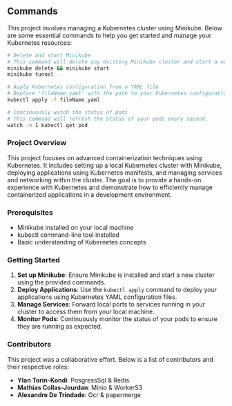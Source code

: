 ## Commands

This project involves managing a Kubernetes cluster using Minikube. Below are some essential commands to help you get started and manage your Kubernetes resources:

```sh
# Delete and start Minikube
# This command will delete any existing Minikube cluster and start a new one.
minikube delete && minikube start
minikube tunnel

# Apply Kubernetes configuration from a YAML file
# Replace 'fileName.yaml' with the path to your Kubernetes configuration file.
kubectl apply -f fileName.yaml

# Continuously watch the status of pods
# This command will refresh the status of your pods every second.
watch -n 1 kubectl get pod
```

### Project Overview

This project focuses on advanced containerization techniques using Kubernetes. It includes setting up a local Kubernetes cluster with Minikube, deploying applications using Kubernetes manifests, and managing services and networking within the cluster. The goal is to provide a hands-on experience with Kubernetes and demonstrate how to efficiently manage containerized applications in a development environment.

### Prerequisites

- Minikube installed on your local machine
- kubectl command-line tool installed
- Basic understanding of Kubernetes concepts

### Getting Started

1. **Set up Minikube**: Ensure Minikube is installed and start a new cluster using the provided commands.
2. **Deploy Applications**: Use the `kubectl apply` command to deploy your applications using Kubernetes YAML configuration files.
3. **Manage Services**: Forward local ports to services running in your cluster to access them from your local machine.
4. **Monitor Pods**: Continuously monitor the status of your pods to ensure they are running as expected.

### Contributors

This project was a collaborative effort. Below is a list of contributors and their respective roles:

- **Ylan Torin-Kondi**: PosgressSql & Redis
- **Mathias Collas-Jourdan**: Minio & WorkerS3
- **Alexandre De Trindade**: Ocr & papermerge